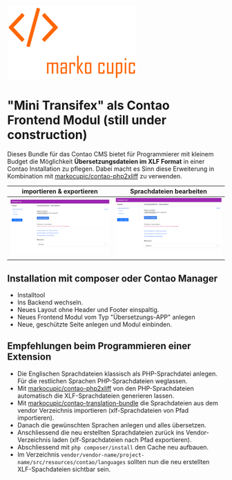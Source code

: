 ![Alt text](docs/logo.png?raw=true "logo")

# "Mini Transifex" als Contao Frontend Modul (still under construction)

Dieses Bundle für das Contao CMS bietet
für Programmierer mit kleinem Budget die Möglichkeit **Übersetzungsdateien im XLF Format**
in einer Contao Installation zu pflegen. Dabei macht es Sinn diese Erweiterung in Kombination mit
[markocupic/contao-php2xliff](https://github.com/markocupic/contao-php2xliff) zu verwenden.

| importieren & exportieren                                | Sprachdateien bearbeiten                                 |
|----------------------------------------------------------|----------------------------------------------------------|
| ![Übersetzungsmodul](docs/translation_tool_resource.png) | ![Übersetzungsmodul](docs/translation_tool_resource.png) |

## Installation mit composer oder **Contao Manager**

- Installtool
- Ins Backend wechseln.
- Neues Layout ohne Header und Footer einspaltig.
- Neues Frontend Modul vom Typ "Übersetzungs-APP" anlegen
- Neue, geschützte Seite anlegen und Modul einbinden.

## Empfehlungen beim Programmieren einer Extension

- Die Englischen Sprachdateien klassisch als PHP-Sprachdatei anlegen. Für die restlichen Sprachen PHP-Sprachdateien weglassen.
- Mit [markocupic/contao-php2xliff](https://github.com/markocupic/contao-php2xliff) von den PHP-Sprachdateien automatisch die XLF-Sprachdateien generieren lassen.
- Mit [markocupic/contao-translation-bundle](https://github.com/markocupic/contao-translation-bundle) die Sprachdateien aus dem vendor Verzeichnis importieren (xlf-Sprachdateien von Pfad importieren).
- Danach die gewünschten Sprachen anlegen und alles übersetzen.
- Anschliessend die neu erstellten Sprachdateien zurück ins Vendor-Verzeichnis laden (xlf-Sprachdateien nach Pfad exportieren).
- Abschliessend mit `php composer/install` den Cache neu aufbauen.
- Im Verzeichnis `vendor/vendor-name/project-name/src/resources/contao/languages` sollten nun die neu erstellten XLF-Spachdateien sichtbar sein.

